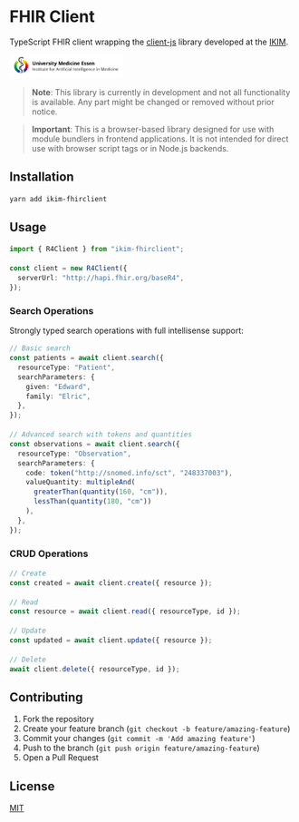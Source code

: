 # FHIR Client

TypeScript FHIR client wrapping the [client-js](https://github.com/smart-on-fhir/client-js) library developed at the [IKIM](https://www.ikim.uk-essen.de/).

<img src="./assets/IKIM_logo.jpg" alt="IKIM Logo" width="200"/>

> **Note**: This library is currently in development and not all functionality is available. Any part might be changed or removed without prior notice.

> **Important**: This is a browser-based library designed for use with module bundlers in frontend applications. It is not intended for direct use with browser script tags or in Node.js backends.

## Installation

```bash
yarn add ikim-fhirclient
```

## Usage

```typescript
import { R4Client } from "ikim-fhirclient";

const client = new R4Client({
  serverUrl: "http://hapi.fhir.org/baseR4",
});
```

### Search Operations

Strongly typed search operations with full intellisense support:

```typescript
// Basic search
const patients = await client.search({
  resourceType: "Patient",
  searchParameters: {
    given: "Edward",
    family: "Elric",
  },
});

// Advanced search with tokens and quantities
const observations = await client.search({
  resourceType: "Observation",
  searchParameters: {
    code: token("http://snomed.info/sct", "248337003"),
    valueQuantity: multipleAnd(
      greaterThan(quantity(160, "cm")),
      lessThan(quantity(180, "cm"))
    ),
  },
});
```

### CRUD Operations

```typescript
// Create
const created = await client.create({ resource });

// Read
const resource = await client.read({ resourceType, id });

// Update
const updated = await client.update({ resource });

// Delete
await client.delete({ resourceType, id });
```

## Contributing

1. Fork the repository
2. Create your feature branch (`git checkout -b feature/amazing-feature`)
3. Commit your changes (`git commit -m 'Add amazing feature'`)
4. Push to the branch (`git push origin feature/amazing-feature`)
5. Open a Pull Request

## License

[MIT](./LICENSE)
